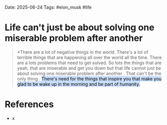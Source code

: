 Date: 2025-06-24
Tags: #elon_musk #life 


# Life can't just be about solving one miserable problem after another

>*There are a lot of negative things in the world. There's a lot of terrible things that are happening all over the world all the time. There are a lots problems that need to get solved. So lots the things that are yeah, that are miserable and get you down but that life cannot just be about solving one miserable problem after another . That can't be the only thing . <mark style="background: #ADCCFFA6;">There's need for the things that inspire you that make you glad to be wake up in the morning and be part of humanity.</mark>

# References
- x 
 